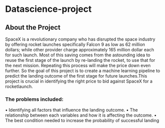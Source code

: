 # Datascience-project
## About the Project
SpaceX is a revolutionary company who has disrupted the space industry by offering rocket launches specifically Falcon 9 as low as 62 million dollars; while other provider charge approximately 165 million dollar each for such launch. Most of this saving comes from the astounding idea to reuse the first stage of the launch by re-landing the rocket, to use that for the next mission. Repeating this process will make the price down even further. So the goal of this project is to create a machine learning pipeline to predict the landing outcome of the first stage for future launches.This project is crucial in identifying the right price to bid against SpaceX for a rocketlaunch.

### The problems included:
• Identifying all factors that influence the landing outcome.
• The relationship between each variables and how it is affecting the outcome.
• The best condition needed to increase the probability of successful landing
